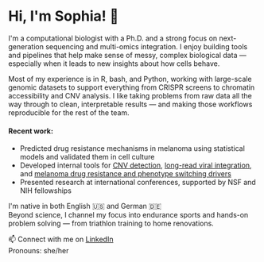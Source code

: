 # Hi, I'm Sophia! 👋

I'm a computational biologist with a Ph.D. and a strong focus on next-generation sequencing and multi-omics integration. I enjoy building tools and pipelines that help make sense of messy, complex biological data — especially when it leads to new insights about how cells behave.

Most of my experience is in R, bash, and Python, working with large-scale genomic datasets to support everything from CRISPR screens to chromatin accessibility and CNV analysis. I like taking problems from raw data all the way through to clean, interpretable results — and making those workflows reproducible for the rest of the team.

#### Recent work:
- Predicted drug resistance mechanisms in melanoma using statistical models and validated them in cell culture  
- Developed internal tools for [CNV detection](https://www.github.com/sdegeorgia/CANVAS-summary), [long-read viral integration](https://github.com/sdegeorgia/LAAVA-summary), and [melanoma drug resistance and phenotype switching drivers](https://github.com/sdegeorgia/Melanoma_Drug_Resistance_Data)
- Presented research at international conferences, supported by NSF and NIH fellowships


I'm native in both English 🇺🇸 and German 🇩🇪  
Beyond science, I channel my focus into endurance sports and hands-on problem solving — from triathlon training to home renovations.

📫 Connect with me on [LinkedIn](https://www.linkedin.com/in/sophia-degeorgia-phd-3302a580/)  
Pronouns: she/her
